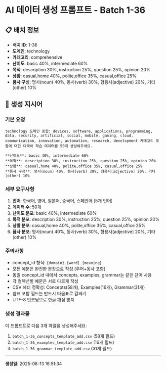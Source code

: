 # AI 데이터 생성 프롬프트 - Batch 1-36

## 📋 배치 정보

- **배치 ID**: 1-36
- **도메인**: technology
- **카테고리**: comprehensive
- **난이도**: basic 40%, intermediate 60%
- **목적**: description 30%, instruction 25%, question 25%, opinion 20%
- **상황**: casual,home 40%, polite,office 35%, casual,office 25%
- **품사 구성**: 명사(noun) 40%, 동사(verb) 30%, 형용사(adjective) 20%, 기타(other) 10%

## 🎯 생성 지시어

### 기본 요청
```
technology 도메인 종합: devices, software, applications, programming, data, security, artificial, social, mobile, gaming, cloud, communication, innovation, automation, research, development 카테고리 포함에 대한 다국어 학습 데이터를 50개 생성해주세요.

**난이도**: basic 40%, intermediate 60%
**목적**: description 30%, instruction 25%, question 25%, opinion 20%
**상황**: casual,home 40%, polite,office 35%, casual,office 25%
**품사 구성**: 명사(noun) 40%, 동사(verb) 30%, 형용사(adjective) 20%, 기타(other) 10%
```

### 세부 요구사항

1. **언어**: 한국어, 영어, 일본어, 중국어, 스페인어 (5개 언어)
2. **데이터 수**: 50개
3. **난이도 분포**: basic 40%, intermediate 60%
4. **목적 분포**: description 30%, instruction 25%, question 25%, opinion 20%
5. **상황 분포**: casual,home 40%, polite,office 35%, casual,office 25%
6. **품사 분포**: 명사(noun) 40%, 동사(verb) 30%, 형용사(adjective) 20%, 기타(other) 10%

### 주의사항

- concept_id 형식: `{domain}_{word}_{meaning}`
- 모든 예문은 완전한 문장으로 작성 (주어+동사 포함)
- 동일 concept_id 내에서 concepts, examples, grammar는 같은 단어 사용
- 각 컬렉션별 예문은 서로 다르게 작성
- CSV 헤더 정확성: Concepts(58개), Examples(16개), Grammar(31개)
- 쉼표 포함 필드는 반드시 따옴표로 감싸기
- UTF-8 인코딩으로 한글 깨짐 방지

### 생성 결과물

이 프롬프트로 다음 3개 파일을 생성해주세요:
1. `batch_1-36_concepts_template_add.csv` (58개 필드)
2. `batch_1-36_examples_template_add.csv` (16개 필드)  
3. `batch_1-36_grammar_template_add.csv` (31개 필드)

---

**생성일**: 2025-08-13 16:51:34
